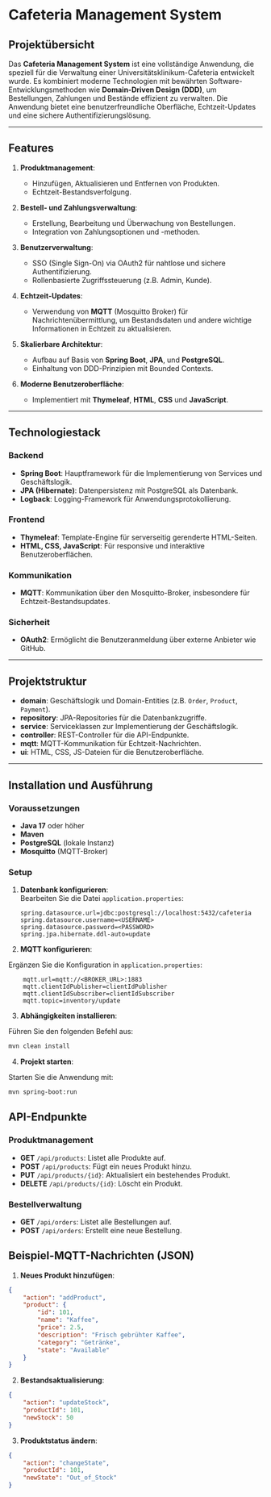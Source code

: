 # Cafeteria Management System

## Projektübersicht

Das **Cafeteria Management System** ist eine vollständige Anwendung, die speziell für die Verwaltung einer Universitätsklinikum-Cafeteria entwickelt wurde. Es kombiniert moderne Technologien mit bewährten Software-Entwicklungsmethoden wie **Domain-Driven Design (DDD)**, um Bestellungen, Zahlungen und Bestände effizient zu verwalten. Die Anwendung bietet eine benutzerfreundliche Oberfläche, Echtzeit-Updates und eine sichere Authentifizierungslösung.

---

## Features

1. **Produktmanagement**:
   - Hinzufügen, Aktualisieren und Entfernen von Produkten.
   - Echtzeit-Bestandsverfolgung.

2. **Bestell- und Zahlungsverwaltung**:
   - Erstellung, Bearbeitung und Überwachung von Bestellungen.
   - Integration von Zahlungsoptionen und -methoden.

3. **Benutzerverwaltung**:
   - SSO (Single Sign-On) via OAuth2 für nahtlose und sichere Authentifizierung.
   - Rollenbasierte Zugriffssteuerung (z.B. Admin, Kunde).

4. **Echtzeit-Updates**:
   - Verwendung von **MQTT** (Mosquitto Broker) für Nachrichtenübermittlung, um Bestandsdaten und andere wichtige Informationen in Echtzeit zu aktualisieren.

5. **Skalierbare Architektur**:
   - Aufbau auf Basis von **Spring Boot**, **JPA**, und **PostgreSQL**.
   - Einhaltung von DDD-Prinzipien mit Bounded Contexts.

6. **Moderne Benutzeroberfläche**:
   - Implementiert mit **Thymeleaf**, **HTML**, **CSS** und **JavaScript**.

---

## Technologiestack

### Backend
- **Spring Boot**: Hauptframework für die Implementierung von Services und Geschäftslogik.
- **JPA (Hibernate)**: Datenpersistenz mit PostgreSQL als Datenbank.
- **Logback**: Logging-Framework für Anwendungsprotokollierung.

### Frontend
- **Thymeleaf**: Template-Engine für serverseitig gerenderte HTML-Seiten.
- **HTML, CSS, JavaScript**: Für responsive und interaktive Benutzeroberflächen.

### Kommunikation
- **MQTT**: Kommunikation über den Mosquitto-Broker, insbesondere für Echtzeit-Bestandsupdates.

### Sicherheit
- **OAuth2**: Ermöglicht die Benutzeranmeldung über externe Anbieter wie GitHub.

---

## Projektstruktur

- **domain**: Geschäftslogik und Domain-Entities (z.B. `Order`, `Product`, `Payment`).
- **repository**: JPA-Repositories für die Datenbankzugriffe.
- **service**: Serviceklassen zur Implementierung der Geschäftslogik.
- **controller**: REST-Controller für die API-Endpunkte.
- **mqtt**: MQTT-Kommunikation für Echtzeit-Nachrichten.
- **ui**: HTML, CSS, JS-Dateien für die Benutzeroberfläche.

---

## Installation und Ausführung

### Voraussetzungen
- **Java 17** oder höher
- **Maven**
- **PostgreSQL** (lokale Instanz)
- **Mosquitto** (MQTT-Broker)

### Setup

1. **Datenbank konfigurieren**:  
   Bearbeiten Sie die Datei `application.properties`:
   ```properties
   spring.datasource.url=jdbc:postgresql://localhost:5432/cafeteria
   spring.datasource.username=<USERNAME>
   spring.datasource.password=<PASSWORD>
   spring.jpa.hibernate.ddl-auto=update
2. **MQTT konfigurieren**:

Ergänzen Sie die Konfiguration in `application.properties`:
```properties
    mqtt.url=mqtt://<BROKER_URL>:1883
    mqtt.clientIdPublisher=clientIdPublisher
    mqtt.clientIdSubscriber=clientIdSubscriber
    mqtt.topic=inventory/update
```
3. **Abhängigkeiten installieren**:

Führen Sie den folgenden Befehl aus:

```bash
mvn clean install
```
4.  **Projekt starten**:

Starten Sie die Anwendung mit:

```bash
mvn spring-boot:run
```
## API-Endpunkte

### Produktmanagement

- **GET** `/api/products`: Listet alle Produkte auf.
- **POST** `/api/products`: Fügt ein neues Produkt hinzu.
- **PUT** `/api/products/{id}`: Aktualisiert ein bestehendes Produkt.
- **DELETE** `/api/products/{id}`: Löscht ein Produkt.

### Bestellverwaltung

- **GET** `/api/orders`: Listet alle Bestellungen auf.
- **POST** `/api/orders`: Erstellt eine neue Bestellung.

## Beispiel-MQTT-Nachrichten (JSON)

1. **Neues Produkt hinzufügen**:
```json
{
    "action": "addProduct",
    "product": {
        "id": 101,
        "name": "Kaffee",
        "price": 2.5,
        "description": "Frisch gebrühter Kaffee",
        "category": "Getränke",
        "state": "Available"
    }
}
```
2. **Bestandsaktualisierung**:
```json
{
    "action": "updateStock",
    "productId": 101,
    "newStock": 50
}

```
3. **Produktstatus ändern**:
```json
{
    "action": "changeState",
    "productId": 101,
    "newState": "Out_of_Stock"
}
```

